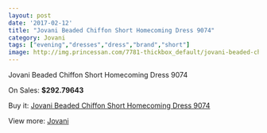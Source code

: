 ```yaml
---
layout: post
date: '2017-02-12'
title: "Jovani Beaded Chiffon Short Homecoming Dress 9074"
category: Jovani
tags: ["evening","dresses","dress","brand","short"]
image: http://img.princessan.com/7781-thickbox_default/jovani-beaded-chiffon-short-homecoming-dress-9074.jpg
---
```

Jovani Beaded Chiffon Short Homecoming Dress 9074

On Sales: **$292.79643**
<a href="https://www.princessan.com/en/jovani/3399-jovani-beaded-chiffon-short-homecoming-dress-9074.html"><amp-img layout="responsive" width="600" height="600" src="//img.princessan.com/7781-thickbox_default/jovani-beaded-chiffon-short-homecoming-dress-9074.jpg" alt="Jovani Beaded Chiffon Short Homecoming Dress 9074 0" /></a>

Buy it: [Jovani Beaded Chiffon Short Homecoming Dress 9074](https://www.princessan.com/en/jovani/3399-jovani-beaded-chiffon-short-homecoming-dress-9074.html "Jovani Beaded Chiffon Short Homecoming Dress 9074")

View more: [Jovani](https://www.princessan.com/en/26-jovani "Jovani")
